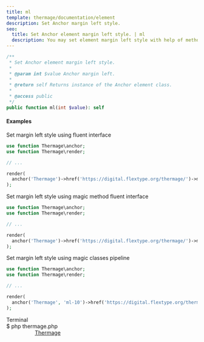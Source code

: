 ```yaml
---
title: ml
template: thermage/documentation/element
description: Set Anchor margin left style.
seo:
  title: Set Anchor element margin left style. | ml
  description: You may set element margin left style with help of method ml
---
```


```php
/**
 * Set Anchor element margin left style.
 *
 * @param int $value Anchor margin left.
 *
 * @return self Returns instance of the Anchor element class.
 *
 * @access public
 */
public function ml(int $value): self
```

#### Examples

Set margin left style using fluent interface
```php
use function Thermage\anchor;
use function Thermage\render;

// ...

render( 
  anchor('Thermage')->href('https://digital.flextype.org/thermage/')->ml(10)
);
```

Set margin left style using magic method fluent interface
```php
use function Thermage\anchor;
use function Thermage\render;

// ...

render(
  anchor('Thermage')->href('https://digital.flextype.org/thermage/')->ml10()
);
```

Set margin left style using magic classes pipeline
```php
use function Thermage\anchor;
use function Thermage\render;

// ...

render(
  anchor('Thermage', 'ml-10')->href('https://digital.flextype.org/thermage/')
);
```

<div class="terminal">
  <div class="terminal-header">Terminal</div>
  <div class="terminal-body">
    <div class="terminal-command">$ php thermage.php</div>
    <div class="el-a" style="margin-left:75px;"><a href="https://digital.flextype.org/thermage/">Thermage</a></div>
  </div>
</div>